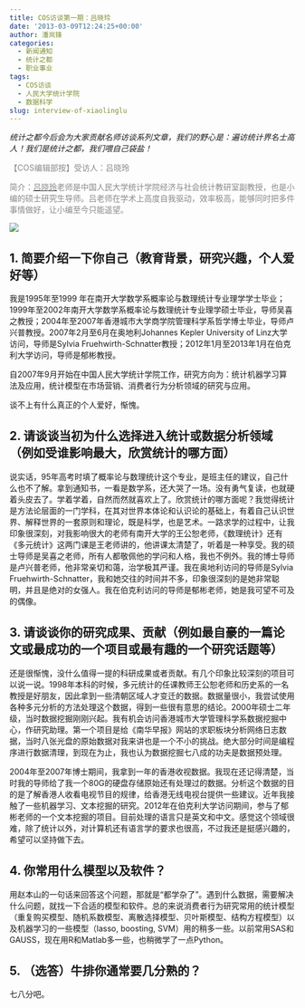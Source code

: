 ```yaml
---
title: COS访谈第一期：吕晓玲
date: '2013-03-09T12:24:25+00:00'
author: 潘岚锋
categories:
  - 新闻通知
  - 统计之都
  - 职业事业
tags:
  - COS访谈
  - 人民大学统计学院
  - 数据科学
slug: interview-of-xiaolinglu
---
```


_统计之都今后会为大家贡献名师访谈系列文章，我们的野心是：遍访统计界名士高人！我们是统计之都，我们喂自己袋盐！_

<span style="color: #888888;">【COS编辑部按】受访人：吕晓玲</span>

<span style="color: #888888;">简介：[<span style="color: #888888;">吕晓玲</span>](http://stat.ruc.edu.cn/a/jiaoxuetuandui/jiaoyanshi/2011/0219/128.html)老师是中国人民大学统计学院经济与社会统计教研室副教授，也是小编的硕士研究生导师。吕老师在学术上高度自我驱动，效率极高，能够同时把多件事情做好，让小编至今只能遥望。</span>

![](http://stat.ruc.edu.cn/uploads/teacher/lvxiaoling.jpg)

## 1. 简要介绍一下你自己（教育背景，研究兴趣，个人爱好等）

我是1995年至1999 年在南开大学数学系概率论与数理统计专业理学学士毕业；1999年至2002年南开大学数学系概率论与数理统计专业理学硕士毕业，导师吴喜之教授；2004年至2007年香港城市大学商学院管理科学系哲学博士毕业，导师卢兴普教授。2007年2月至6月在奥地利Johannes Kepler University of Linz大学访问，导师是Sylvia Fruehwirth-Schnatter教授；2012年1月至2013年1月在伯克利大学访问，导师是郁彬教授。
  
自2007年9月开始在中国人民大学统计学院工作，研究方向为：统计机器学习算法及应用，统计模型在市场营销、消费者行为分析领域的研究与应用。
  
谈不上有什么真正的个人爱好，惭愧。

## 2. 请谈谈当初为什么选择进入统计或数据分析领域（例如受谁影响最大，欣赏统计的哪方面）

说实话，95年高考时填了概率论与数理统计这个专业，是班主任的建议，自己什么也不了解。拿到通知书，一看是数学系，还大哭了一场。没有勇气复读，也就硬着头皮去了。学着学着，自然而然就喜欢上了。欣赏统计的哪方面呢？我觉得统计是方法论层面的一门学科，在其对世界本体论和认识论的基础上，有着自己认识世界、解释世界的一套原则和理论，既是科学，也是艺术。一路求学的过程中，让我印象很深刻，对我影响很大的老师有南开大学的王公恕老师，《数理统计》还有《多元统计》这两门课是王老师讲的，他讲课太清楚了，听着是一种享受。我的硕士导师是吴喜之老师，所有人都敬佩他的学问和人格，我也不例外。我的博士导师是卢兴普老师，他非常亲切和蔼，治学极其严谨。我在奥地利访问的导师是Sylvia Fruehwirth-Schnatter，我和她交往的时间并不多，印象很深刻的是她非常聪明，并且是绝对的女强人。我在伯克利访问的导师是郁彬老师，她是我可望不可及的偶像。

## 3. 请谈谈你的研究成果、贡献（例如最自豪的一篇论文或最成功的一个项目或最有趣的一个研究话题等）

还是很惭愧，没什么值得一提的科研成果或者贡献。有几个印象比较深刻的项目可以说一说。1998年本科的时候，多元统计的任课教师王公恕老师和历史系的一名教授是好朋友，因此拿到一些清朝区域人才变迁的数据。数据量很小，我尝试使用各种多元分析的方法处理这个数据，得到一些很有意思的结论。2000年硕士二年级，当时数据挖掘刚刚兴起。我有机会访问香港城市大学管理科学系数据挖掘中心，作研究助理。第一个项目是给《南华早报》网站的求职板块分析网络日志数据，当时八张光盘的原始数据对我来讲也是一个不小的挑战。绝大部分时间是编程序进行数据清理，到现在为止，我也认为数据挖掘七八成的功夫是数据预处理。
  
2004年至2007年博士期间，我拿到一年的香港收视数据。我现在还记得清楚，当时我的导师给了我一个80G的硬盘存储原始还有处理过的数据。分析这个数据的目的是了解香港人收看电视节目的规律，给香港无线电视台提供一些建议。近年我接触了一些机器学习、文本挖掘的研究。2012年在伯克利大学访问期间，参与了郁彬老师的一个文本挖掘的项目。目前处理的语言只是英文和中文。感觉这个领域很难，除了统计以外，对计算机还有语言学的要求也很高，不过我还是挺感兴趣的，希望可以坚持做下去。

## 4. 你常用什么模型以及软件？

用赵本山的一句话来回答这个问题，那就是“都学杂了”。遇到什么数据，需要解决什么问题，就找一下合适的模型和软件。总的来说消费者行为研究常用的统计模型（重复购买模型、随机系数模型、离散选择模型、贝叶斯模型、结构方程模型）以及机器学习的一些模型（lasso, boosting, SVM）用的稍多一些。以前常用SAS和GAUSS，现在用R和Matlab多一些，也稍微学了一点Python。

## 5. （选答）牛排你通常要几分熟的？

七八分吧。
